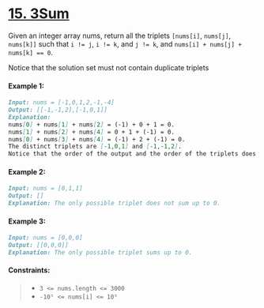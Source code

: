 # [**15. 3Sum**](https://leetcode.com/problems/3sum/description/)

Given an integer array nums, return all the triplets `[nums[i]`, `nums[j]`, `nums[k]]` such that `i != j`, `i != k`, and `j != k`, and `nums[i] + nums[j] + nums[k] == 0`.

Notice that the solution set must not contain duplicate triplets

#### **Example 1:**
```md
Input: nums = [-1,0,1,2,-1,-4]
Output: [[-1,-1,2],[-1,0,1]]
Explanation: 
nums[0] + nums[1] + nums[2] = (-1) + 0 + 1 = 0.
nums[1] + nums[2] + nums[4] = 0 + 1 + (-1) = 0.
nums[0] + nums[3] + nums[4] = (-1) + 2 + (-1) = 0.
The distinct triplets are [-1,0,1] and [-1,-1,2].
Notice that the order of the output and the order of the triplets does not matter.
```

#### **Example 2:**
```md
Input: nums = [0,1,1]
Output: []
Explanation: The only possible triplet does not sum up to 0.
```

#### **Example 3:**
```md
Input: nums = [0,0,0]
Output: [[0,0,0]]
Explanation: The only possible triplet sums up to 0.
```

#### **Constraints:**
> - `3 <= nums.length <= 3000`
> - `-10⁵ <= nums[i] <= 10⁵` 